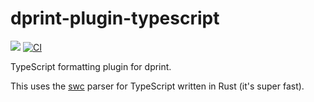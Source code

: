 # dprint-plugin-typescript

[![](https://img.shields.io/crates/v/dprint-plugin-typescript.svg)](https://crates.io/crates/dprint-plugin-typescript) [![CI](https://github.com/dprint/dprint-plugin-typescript/workflows/CI/badge.svg)](https://github.com/dprint/dprint-plugin-typescript/actions?query=workflow%3ACI)

TypeScript formatting plugin for dprint.

This uses the [swc](https://github.com/swc-project/swc) parser for TypeScript written in Rust (it's super fast).
